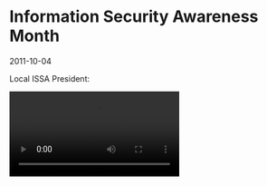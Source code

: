 # Information Security Awareness Month

<time class="pubdate" datetime="2011-10-04">2011-10-04</time>

</header>

Local ISSA President:

<video controls>
  <source src="http://video-static.clipsyndicate.com/zStorage/syndicaster2/98/2011/10/04/03/54/08f028c8bff5f97d250c042fa3720431.4e8b2af65a1f.mp4?wpid=9898&amp;rwpid=0&amp;lrid=4560" type="video/mp4">
    Your browser does not support the video tag.
  </video>

</article>
